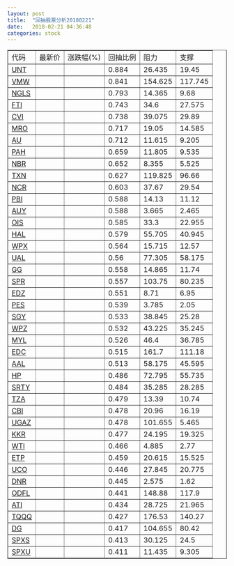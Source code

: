```yaml
---
layout: post
title:  "回抽股票分析20180221"
date:   2018-02-21 04:36:48
categories: stock
---
```

<script type="text/javascript">
var stockList = []
stockList.push('gb_unt');
stockList.push('gb_vmw');
stockList.push('gb_ngls');
stockList.push('gb_fti');
stockList.push('gb_cvi');
stockList.push('gb_mro');
stockList.push('gb_au');
stockList.push('gb_pah');
stockList.push('gb_nbr');
stockList.push('gb_txn');
stockList.push('gb_ncr');
stockList.push('gb_pbi');
stockList.push('gb_auy');
stockList.push('gb_ois');
stockList.push('gb_hal');
stockList.push('gb_wpx');
stockList.push('gb_ual');
stockList.push('gb_gg');
stockList.push('gb_spr');
stockList.push('gb_edz');
stockList.push('gb_pes');
stockList.push('gb_sgy');
stockList.push('gb_wpz');
stockList.push('gb_myl');
stockList.push('gb_edc');
stockList.push('gb_aal');
stockList.push('gb_hp');
stockList.push('gb_srty');
stockList.push('gb_tza');
stockList.push('gb_cbi');
stockList.push('gb_ugaz');
stockList.push('gb_kkr');
stockList.push('gb_wti');
stockList.push('gb_etp');
stockList.push('gb_uco');
stockList.push('gb_dnr');
stockList.push('gb_odfl');
stockList.push('gb_ati');
stockList.push('gb_tqqq');
stockList.push('gb_dg');
stockList.push('gb_spxs');
stockList.push('gb_spxu');
</script>
<table border="1">
 <tr>
 <td>代码</td>
 <td>最新价</td>
 <td>涨跌幅(%)</td>
 <td>回抽比例</td>
 <td>阻力</td>
 <td>支撑</td>
</tr>
  <tr id="unt">
  <td><a href="http://stock.finance.sina.com.cn/usstock/quotes/UNT.html" target="_blank">UNT</a></td><td></td><td></td><td>0.884</td><td>26.435</td><td>19.45</td></tr>
  <tr id="vmw">
  <td><a href="http://stock.finance.sina.com.cn/usstock/quotes/VMW.html" target="_blank">VMW</a></td><td></td><td></td><td>0.841</td><td>154.625</td><td>117.745</td></tr>
  <tr id="ngls">
  <td><a href="http://stock.finance.sina.com.cn/usstock/quotes/NGLS.html" target="_blank">NGLS</a></td><td></td><td></td><td>0.793</td><td>14.365</td><td>9.68</td></tr>
  <tr id="fti">
  <td><a href="http://stock.finance.sina.com.cn/usstock/quotes/FTI.html" target="_blank">FTI</a></td><td></td><td></td><td>0.743</td><td>34.6</td><td>27.575</td></tr>
  <tr id="cvi">
  <td><a href="http://stock.finance.sina.com.cn/usstock/quotes/CVI.html" target="_blank">CVI</a></td><td></td><td></td><td>0.738</td><td>39.075</td><td>29.89</td></tr>
  <tr id="mro">
  <td><a href="http://stock.finance.sina.com.cn/usstock/quotes/MRO.html" target="_blank">MRO</a></td><td></td><td></td><td>0.717</td><td>19.05</td><td>14.585</td></tr>
  <tr id="au">
  <td><a href="http://stock.finance.sina.com.cn/usstock/quotes/AU.html" target="_blank">AU</a></td><td></td><td></td><td>0.712</td><td>11.615</td><td>9.205</td></tr>
  <tr id="pah">
  <td><a href="http://stock.finance.sina.com.cn/usstock/quotes/PAH.html" target="_blank">PAH</a></td><td></td><td></td><td>0.659</td><td>11.805</td><td>9.535</td></tr>
  <tr id="nbr">
  <td><a href="http://stock.finance.sina.com.cn/usstock/quotes/NBR.html" target="_blank">NBR</a></td><td></td><td></td><td>0.652</td><td>8.355</td><td>5.525</td></tr>
  <tr id="txn">
  <td><a href="http://stock.finance.sina.com.cn/usstock/quotes/TXN.html" target="_blank">TXN</a></td><td></td><td></td><td>0.627</td><td>119.825</td><td>96.66</td></tr>
  <tr id="ncr">
  <td><a href="http://stock.finance.sina.com.cn/usstock/quotes/NCR.html" target="_blank">NCR</a></td><td></td><td></td><td>0.603</td><td>37.67</td><td>29.54</td></tr>
  <tr id="pbi">
  <td><a href="http://stock.finance.sina.com.cn/usstock/quotes/PBI.html" target="_blank">PBI</a></td><td></td><td></td><td>0.588</td><td>14.13</td><td>11.12</td></tr>
  <tr id="auy">
  <td><a href="http://stock.finance.sina.com.cn/usstock/quotes/AUY.html" target="_blank">AUY</a></td><td></td><td></td><td>0.588</td><td>3.665</td><td>2.465</td></tr>
  <tr id="ois">
  <td><a href="http://stock.finance.sina.com.cn/usstock/quotes/OIS.html" target="_blank">OIS</a></td><td></td><td></td><td>0.585</td><td>33.3</td><td>22.955</td></tr>
  <tr id="hal">
  <td><a href="http://stock.finance.sina.com.cn/usstock/quotes/HAL.html" target="_blank">HAL</a></td><td></td><td></td><td>0.579</td><td>55.705</td><td>40.945</td></tr>
  <tr id="wpx">
  <td><a href="http://stock.finance.sina.com.cn/usstock/quotes/WPX.html" target="_blank">WPX</a></td><td></td><td></td><td>0.564</td><td>15.715</td><td>12.57</td></tr>
  <tr id="ual">
  <td><a href="http://stock.finance.sina.com.cn/usstock/quotes/UAL.html" target="_blank">UAL</a></td><td></td><td></td><td>0.56</td><td>77.305</td><td>58.175</td></tr>
  <tr id="gg">
  <td><a href="http://stock.finance.sina.com.cn/usstock/quotes/GG.html" target="_blank">GG</a></td><td></td><td></td><td>0.558</td><td>14.865</td><td>11.74</td></tr>
  <tr id="spr">
  <td><a href="http://stock.finance.sina.com.cn/usstock/quotes/SPR.html" target="_blank">SPR</a></td><td></td><td></td><td>0.557</td><td>103.75</td><td>80.235</td></tr>
  <tr id="edz">
  <td><a href="http://stock.finance.sina.com.cn/usstock/quotes/EDZ.html" target="_blank">EDZ</a></td><td></td><td></td><td>0.551</td><td>8.71</td><td>6.95</td></tr>
  <tr id="pes">
  <td><a href="http://stock.finance.sina.com.cn/usstock/quotes/PES.html" target="_blank">PES</a></td><td></td><td></td><td>0.539</td><td>3.785</td><td>2.05</td></tr>
  <tr id="sgy">
  <td><a href="http://stock.finance.sina.com.cn/usstock/quotes/SGY.html" target="_blank">SGY</a></td><td></td><td></td><td>0.533</td><td>38.845</td><td>25.28</td></tr>
  <tr id="wpz">
  <td><a href="http://stock.finance.sina.com.cn/usstock/quotes/WPZ.html" target="_blank">WPZ</a></td><td></td><td></td><td>0.532</td><td>43.225</td><td>35.245</td></tr>
  <tr id="myl">
  <td><a href="http://stock.finance.sina.com.cn/usstock/quotes/MYL.html" target="_blank">MYL</a></td><td></td><td></td><td>0.526</td><td>46.4</td><td>36.785</td></tr>
  <tr id="edc">
  <td><a href="http://stock.finance.sina.com.cn/usstock/quotes/EDC.html" target="_blank">EDC</a></td><td></td><td></td><td>0.515</td><td>161.7</td><td>111.18</td></tr>
  <tr id="aal">
  <td><a href="http://stock.finance.sina.com.cn/usstock/quotes/AAL.html" target="_blank">AAL</a></td><td></td><td></td><td>0.513</td><td>58.175</td><td>45.595</td></tr>
  <tr id="hp">
  <td><a href="http://stock.finance.sina.com.cn/usstock/quotes/HP.html" target="_blank">HP</a></td><td></td><td></td><td>0.486</td><td>72.795</td><td>55.735</td></tr>
  <tr id="srty">
  <td><a href="http://stock.finance.sina.com.cn/usstock/quotes/SRTY.html" target="_blank">SRTY</a></td><td></td><td></td><td>0.484</td><td>35.285</td><td>28.285</td></tr>
  <tr id="tza">
  <td><a href="http://stock.finance.sina.com.cn/usstock/quotes/TZA.html" target="_blank">TZA</a></td><td></td><td></td><td>0.479</td><td>13.39</td><td>10.74</td></tr>
  <tr id="cbi">
  <td><a href="http://stock.finance.sina.com.cn/usstock/quotes/CBI.html" target="_blank">CBI</a></td><td></td><td></td><td>0.478</td><td>20.96</td><td>16.19</td></tr>
  <tr id="ugaz">
  <td><a href="http://stock.finance.sina.com.cn/usstock/quotes/UGAZ.html" target="_blank">UGAZ</a></td><td></td><td></td><td>0.478</td><td>101.655</td><td>5.465</td></tr>
  <tr id="kkr">
  <td><a href="http://stock.finance.sina.com.cn/usstock/quotes/KKR.html" target="_blank">KKR</a></td><td></td><td></td><td>0.477</td><td>24.195</td><td>19.325</td></tr>
  <tr id="wti">
  <td><a href="http://stock.finance.sina.com.cn/usstock/quotes/WTI.html" target="_blank">WTI</a></td><td></td><td></td><td>0.466</td><td>4.885</td><td>2.77</td></tr>
  <tr id="etp">
  <td><a href="http://stock.finance.sina.com.cn/usstock/quotes/ETP.html" target="_blank">ETP</a></td><td></td><td></td><td>0.459</td><td>20.615</td><td>15.525</td></tr>
  <tr id="uco">
  <td><a href="http://stock.finance.sina.com.cn/usstock/quotes/UCO.html" target="_blank">UCO</a></td><td></td><td></td><td>0.446</td><td>27.845</td><td>20.775</td></tr>
  <tr id="dnr">
  <td><a href="http://stock.finance.sina.com.cn/usstock/quotes/DNR.html" target="_blank">DNR</a></td><td></td><td></td><td>0.445</td><td>2.575</td><td>1.62</td></tr>
  <tr id="odfl">
  <td><a href="http://stock.finance.sina.com.cn/usstock/quotes/ODFL.html" target="_blank">ODFL</a></td><td></td><td></td><td>0.441</td><td>148.88</td><td>117.9</td></tr>
  <tr id="ati">
  <td><a href="http://stock.finance.sina.com.cn/usstock/quotes/ATI.html" target="_blank">ATI</a></td><td></td><td></td><td>0.434</td><td>28.725</td><td>21.965</td></tr>
  <tr id="tqqq">
  <td><a href="http://stock.finance.sina.com.cn/usstock/quotes/TQQQ.html" target="_blank">TQQQ</a></td><td></td><td></td><td>0.427</td><td>176.53</td><td>140.27</td></tr>
  <tr id="dg">
  <td><a href="http://stock.finance.sina.com.cn/usstock/quotes/DG.html" target="_blank">DG</a></td><td></td><td></td><td>0.417</td><td>104.655</td><td>80.42</td></tr>
  <tr id="spxs">
  <td><a href="http://stock.finance.sina.com.cn/usstock/quotes/SPXS.html" target="_blank">SPXS</a></td><td></td><td></td><td>0.413</td><td>30.125</td><td>24.5</td></tr>
  <tr id="spxu">
  <td><a href="http://stock.finance.sina.com.cn/usstock/quotes/SPXU.html" target="_blank">SPXU</a></td><td></td><td></td><td>0.411</td><td>11.435</td><td>9.305</td></tr>
</table>
